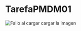 # TarefaPMDM01


![Fallo al cargar cargar la imagen](https://github.com/hundios/Ola/blob/master/Ola%20Mundo.png)
